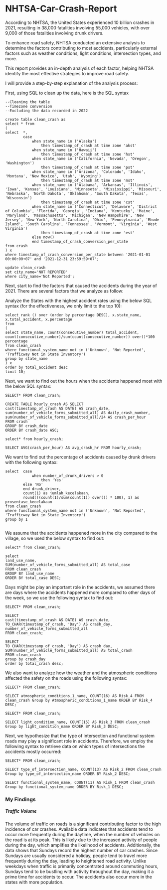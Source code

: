 # NHTSA-Car-Crash-Report
According to NHTSA, the United States experienced 10 billion crashes in 2021, resulting in 38,000 fatalities involving 55,000 vehicles, with over 9,000 of those fatalities involving drunk drivers.

To enhance road safety, NHTSA conducted an extensive analysis to determine the factors contributing to most accidents, particularly external factors such as weather conditions, light conditions, intersection types, and more.

This report provides an in-depth analysis of each factor, helping NHTSA identify the most effective strategies to improve road safety.

I will provide a step-by-step explanation of the analysis process:

First, using SQL to clean up the data, here is the SQL syntax


```
--Cleaning the table 
--Timezone conversion
--Excluding the data recorded in 2022

create table clean_crash as
select * from
(
select 	*,
		case
			when state_name in ('Alaska')	
				then timestamp_of_crash at time zone 'akst'
			when state_name in ('Hawaii')	
				then timestamp_of_crash at time zone 'hst'
			when state_name in ('California', 'Nevada', 'Oregon', 'Washington')	
				then timestamp_of_crash at time zone 'pst'	
			when state_name in ('Arizona', 'Colorado', 'Idaho', 'Montana', 'New Mexico', 'Utah', 'Wyoming')	
				then timestamp_of_crash at time zone 'mst'
			when state_name in ('Alabama', 'Arkansas', 'Illinois', 'Iowa', 'Kansas', 'Louisiana', 'Minnesota', 'Mississippi', 'Missouri', 'Nebraska', 'North Dakota', 'Oklahoma', 'South Dakota', 'Texas', 'Wisconsin')	
				then timestamp_of_crash at time zone 'cst'
			when state_name in ('Connecticut', 'Delaware', 'District of Columbia', 'Florida', 'Georgia', 'Indiana', 'Kentucky', 'Maine', 'Maryland', 'Massachusetts', 'Michigan', 'New Hampshire', 'New Jersey', 'New York', 'North Carolina', 'Ohio', 'Pennsylvania', 'Rhode Island', 'South Carolina', 'Tennessee', 'Vermont', 'Virginia', 'West Virginia') 
				then timestamp_of_crash at time zone 'est'
			else now()
			end timestamp_of_crash_conversion_per_state
from crash
) x
where timestamp_of_crash_conversion_per_state between '2021-01-01 00:00:00+07' and '2021-12-31 23:59:59+07';	

update clean_crash
set city_name='NOT REPORTED'
where city_name='Not Reported';

```
Next, start to find the factors that caused the accidents during the year of 2021. There are several factors that we analyze as follow:

Analyze the States with the highest accident rates using the below SQL syntax (for the effectiveness, we only limit to the top 10):

```
select rank () over (order by percentage DESC), x.state_name, x.total_accident, x.percentage
from 
(
select state_name, count(consecutive_number) total_accident, 
count(consecutive_number)/sum(count(consecutive_number)) over()*100 percentage
from clean_crash
where functional_system_name not in ('Unknown', 'Not Reported', 'Trafficway Not in State Inventory')
group by state_name
) x
order by total_accident desc
limit 10;
```
Next, we want to find out the hours when the accidents happened most with the below SQL syntax:

```
SELECT* FROM clean_crash;

CREATE TABLE hourly_crash AS SELECT 
cast(timestamp_of_crash AS DATE) AS crash_date, 
sum(number_of_vehicle_forms_submitted_all) AS daily_crash_number,
sum(number_of_vehicle_forms_submitted_all)/24 AS crash_per_hour
FROM crash
GROUP BY crash_date
ORDER BY crash_date ASC;

select* from hourly_crash;

SELECT AVG(crash_per_hour) AS avg_crash_hr FROM hourly_crash;
```
We want to find out the percentage of accidents caused by drunk drivers with the following syntax:

```
select	case 
			when number_of_drunk_drivers > 0 
				then 'Yes' 
		else 'No' 
		end drunk_driver,
		count(1) as jumlah_kecelakaan,
		round(((count(1)/sum(count(1)) over()) * 100), 1) as prosentase_kecelakaan
from clean_crash
where functional_system_name not in ('Unknown', 'Not Reported', 'Trafficway Not in State Inventory')
group by 1


```
We assume that the accidents happened more in the city compared to the village, so we used the below syntax to find out:

```
select* from clean_crash;

select
land_use_name,
SUM(number_of_vehicle_forms_submitted_all) AS total_case
FROM clean_crash
GROUP BY land_use_name
ORDER BY total_case DESC;
```
Days might be play an important role in the accidents, we assumed there are days where the accidents happened more compared to other days of the week, so we use the following syntax to find out:

```
SELECT* FROM clean_crash;

SELECT 
cast(timestamp_of_crash AS DATE) AS crash_date, 
TO_CHAR(timestamp_of_crash, 'Day') AS crash_day,
number_of_vehicle_forms_submitted_all
FROM clean_crash;

SELECT 
TO_CHAR(timestamp_of_crash, 'Day') AS crash_day,
SUM(number_of_vehicle_forms_submitted_all) AS total_crash
FROM clean_crash
group by crash_day
order by total_crash desc;
```

We also want to analyze how the weather and the atmospheric conditions affected the safety on the roads using the following syntax:

```
SELECT* FROM clean_crash;

SELECT atmospheric_conditions_1_name, COUNT(16) AS Risk_4 FROM clean_crash Group by Atmospheric_conditions_1_name ORDER BY Risk_4 DESC;
```

```
SELECT* FROM clean_crash;

SELECT light_condition_name, COUNT(15) AS Risk_3 FROM clean_crash Group by light_condition_name ORDER BY Risk_3 DESC;
```
Next, we hypothesize that the type of intersection and functional system roads may play a significant role in accidents. Therefore, we employ the following syntax to retrieve data on which types of intersections the accidents mostly occurred:

```
SELECT* FROM clean_crash;

SELECT type_of_intersection_name, COUNT(13) AS Risk_2 FROM clean_crash Group by type_of_intersection_name ORDER BY Risk_2 DESC;
```

```
SELECT functional_system_name, COUNT(11) AS Risk_1 FROM clean_crash Group by functional_system_name ORDER BY Risk_1 DESC;

```

### My Findings

##### Traffic Volume

The volume of traffic on roads is a significant contributing factor to the high incidence of car crashes. Available data indicates that accidents tend to occur more frequently during the daytime, when the number of vehicles on the road is at its peak. This is likely due to the increased activity of people during the day, which amplifies the likelihood of accidents. Additionally, the data shows that Sundays record the highest number of car crashes. Since Sundays are usually considered a holiday, people tend to travel more frequently during the day, leading to heightened road activity. Unlike weekdays when traffic is primarily concentrated around commuting hours, Sundays tend to be bustling with activity throughout the day, making it a prime time for accidents to occur. The accidents also occur more in the states with more population.
